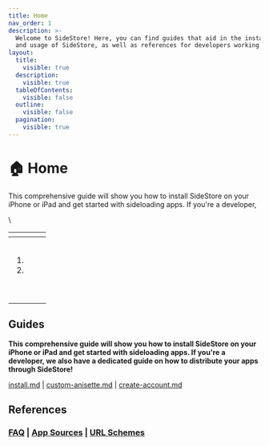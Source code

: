 ```yaml
---
title: Home
nav_order: 1
description: >-
  Welcome to SideStore! Here, you can find guides that aid in the installation
  and usage of SideStore, as well as references for developers working with
layout:
  title:
    visible: true
  description:
    visible: true
  tableOfContents:
    visible: false
  outline:
    visible: false
  pagination:
    visible: true
---
```


# 🏠 Home

This comprehensive guide will show you how to install SideStore on your iPhone or iPad and get started with sideloading apps. If you're a developer,&#x20;

\


<table data-view="cards"><thead><tr><th></th><th></th><th></th></tr></thead><tbody><tr><td></td><td></td><td></td></tr><tr><td></td><td></td><td></td></tr><tr><td></td><td></td><td></td></tr><tr><td><p></p><ol><li></li><li></li></ol><p><br></p></td><td></td><td></td></tr></tbody></table>

## Guides

**This comprehensive guide will show you how to install SideStore on your iPhone or iPad and get started with sideloading apps. If you're a developer, we also have a dedicated guide on how to distribute your apps through SideStore!**

[install.md](setup-sidestore/install.md "mention") | [custom-anisette.md](setup-sidestore/custom-anisette.md "mention") | [create-account.md](setup-sidestore/create-account.md "mention")

## References

### [FAQ](references/faq/) | [App Sources](references/sources/) | [URL Schemes](references/url-schemes/)

